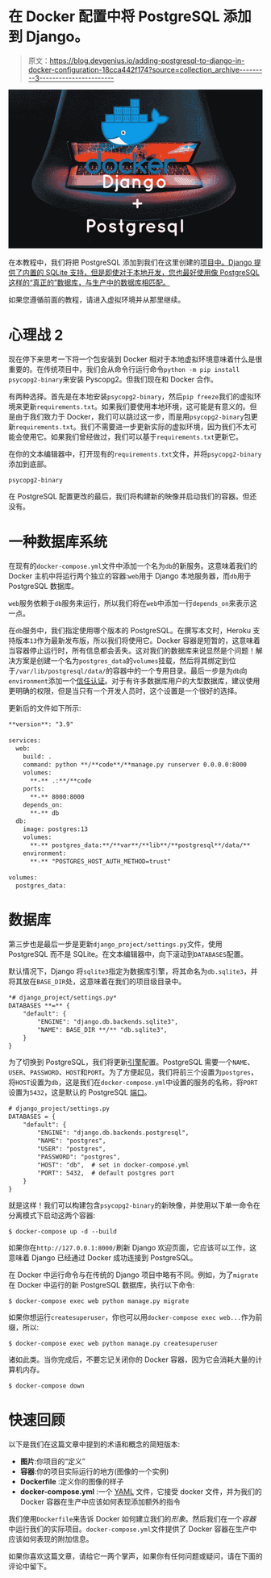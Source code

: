 # 在 Docker 配置中将 PostgreSQL 添加到 Django。

> 原文：<https://blog.devgenius.io/adding-postgresql-to-django-in-docker-configuration-18cca442f174?source=collection_archive---------3----------------------->

![](img/7af1d303147730d1348490f24aa53361.png)

在本教程中，我们将把 PostgreSQL 添加到我们在这里创建的[项目中。Django 提供了内置的 SQLite 支持，但是即使对于本地开发，您也最好使用像 PostgreSQL 这样的“真正的”数据库，与生产中的数据库相匹配。](https://paulawolesi.medium.com/django-docker-setup-tutorial-4c3e5f8d6def)

如果您遵循前面的教程，请进入虚拟环境并从那里继续。

# 心理战 2

现在停下来思考一下将一个包安装到 Docker 相对于本地虚拟环境意味着什么是很重要的。在传统项目中，我们会从命令行运行命令`python -m pip install psycopg2-binary`来安装 Pyscopg2。但我们现在和 Docker 合作。

有两种选择。首先是在本地安装`psycopg2-binary`，然后`pip freeze`我们的虚拟环境来更新`requirements.txt`。如果我们要使用本地环境，这可能是有意义的。但是由于我们致力于 Docker，我们可以跳过这一步，而是用`psycopg2-binary`包更新`requirements.txt`。我们不需要进一步更新实际的虚拟环境，因为我们不太可能会使用它。如果我们曾经做过，我们可以基于`requirements.txt`更新它。

在你的文本编辑器中，打开现有的`requirements.txt`文件，并将`psycopg2-binary`添加到底部。

```
psycopg2-binary
```

在 PostgreSQL 配置更改的最后，我们将构建新的映像并启动我们的容器。但还没有。

# 一种数据库系统

在现有的`docker-compose.yml`文件中添加一个名为`db`的新服务。这意味着我们的 Docker 主机中将运行两个独立的容器:`web`用于 Django 本地服务器，而`db`用于 PostgreSQL 数据库。

`web`服务依赖于`db`服务来运行，所以我们将在`web`中添加一行`depends_on`来表示这一点。

在`db`服务中，我们指定使用哪个版本的 PostgreSQL。在撰写本文时，Heroku 支持版本`13`作为最新发布版，所以我们将使用它。Docker 容器是短暂的，这意味着当容器停止运行时，所有信息都会丢失。这对我们的数据库来说显然是个问题！解决方案是创建一个名为`postgres_data`的`volumes`挂载，然后将其绑定到位于`/var/lib/postgresql/data/`的容器中的一个专用目录。最后一步是为`db`向`environment`添加一个[信任认证](https://www.postgresql.org/docs/current/auth-trust.html)。对于有许多数据库用户的大型数据库，建议使用更明确的权限，但是当只有一个开发人员时，这个设置是一个很好的选择。

更新后的文件如下所示:

```
**version**: "3.9"

services:
  web:
    build: .
    command: python **/**code**/**manage.py runserver 0.0.0.0:8000
    volumes:
      **-** .:**/**code
    ports:
      **-** 8000:8000
    depends_on:
      **-** db
  db:
    image: postgres:13
    volumes:
      **-** postgres_data:**/**var**/**lib**/**postgresql**/data/**
    environment:
      **-** "POSTGRES_HOST_AUTH_METHOD=trust"

volumes:
  postgres_data:
```

# 数据库

第三步也是最后一步是更新`django_project/settings.py`文件，使用 PostgreSQL 而不是 SQLite。在文本编辑器中，向下滚动到`DATABASES`配置。

默认情况下，Django 将`sqlite3`指定为数据库引擎，将其命名为`db.sqlite3`，并将其放在`BASE_DIR`处，这意味着在我们的项目级目录中。

```
*# django_project/settings.py*
DATABASES **=** {
    "default": {
        "ENGINE": "django.db.backends.sqlite3",
        "NAME": BASE_DIR **/** "db.sqlite3",
    }
}
```

为了切换到 PostgreSQL，我们将更新[引擎](https://docs.djangoproject.com/en/4.0/ref/settings/#std:setting-DATABASE-ENGINE)配置。PostgreSQL 需要一个`NAME`、`USER`、`PASSWORD`、`HOST`和`PORT`。为了方便起见，我们将前三个设置为`postgres`，将`HOST`设置为`db`，这是我们在`docker-compose.yml`中设置的服务的名称，将`PORT`设置为`5432`，这是默认的 PostgreSQL [端口](https://en.wikipedia.org/wiki/Port_%28computer_networking%29)。

```
# django_project/settings.py
DATABASES = {
    "default": {
        "ENGINE": "django.db.backends.postgresql",
        "NAME": "postgres",
        "USER": "postgres",
        "PASSWORD": "postgres",
        "HOST": "db",  # set in docker-compose.yml
        "PORT": 5432,  # default postgres port
    }
}
```

就是这样！我们可以构建包含`psycopg2-binary`的新映像，并使用以下单一命令在分离模式下启动这两个容器:

```
$ docker-compose up -d --build
```

如果你在`http://127.0.0.1:8000/`刷新 Django 欢迎页面，它应该可以工作，这意味着 Django 已经通过 Docker 成功连接到 PostgreSQL。

在 Docker 中运行命令与在传统的 Django 项目中略有不同。例如，为了`migrate`在 Docker 中运行的新 PostgreSQL 数据库，执行以下命令:

```
$ docker-compose exec web python manage.py migrate
```

如果你想运行`createsuperuser`，你也可以用`docker-compose exec web...`作为前缀，所以:

```
$ docker-compose exec web python manage.py createsuperuser
```

诸如此类。当你完成后，不要忘记关闭你的 Docker 容器，因为它会消耗大量的计算机内存。

```
$ docker-compose down
```

# 快速回顾

以下是我们在这篇文章中提到的术语和概念的简短版本:

*   **图片**:你项目的“定义”
*   **容器**:你的项目实际运行的地方(图像的一个实例)
*   **Dockerfile** :定义你的图像的样子
*   **docker-compose.yml** :一个 [YAML](http://yaml.org/) 文件，它接受 docker 文件，并为我们的 Docker 容器在生产中应该如何表现添加额外的指令

我们使用`Dockerfile`来告诉 Docker 如何建立我们的*形象*。然后我们在一个*容器*中运行我们的实际项目。`docker-compose.yml`文件提供了 Docker 容器在生产中应该如何表现的附加信息。

如果你喜欢这篇文章，请给它一两个掌声，如果你有任何问题或疑问，请在下面的评论中留下。